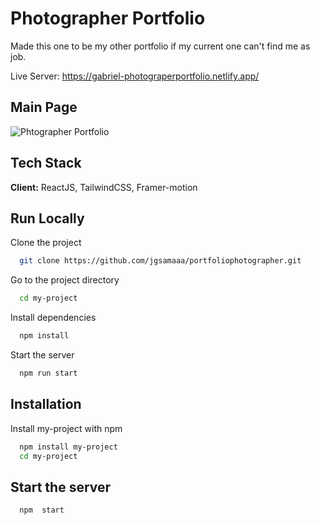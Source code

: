 # Photographer Portfolio

Made this one to be my other portfolio if my current one can't find me as job.

Live Server: https://gabriel-photograperportfolio.netlify.app/

## Main Page

![ Phtographer Portfolio ](https://i.ibb.co/SB6n9q9/alinalee.png)

## Tech Stack

**Client:** ReactJS, TailwindCSS, Framer-motion

## Run Locally

Clone the project

```bash
  git clone https://github.com/jgsamaaa/portfoliophotographer.git
```

Go to the project directory

```bash
  cd my-project
```

Install dependencies

```bash
  npm install
```

Start the server

```bash
  npm run start
```

## Installation

Install my-project with npm

```bash
  npm install my-project
  cd my-project
```

## Start the server

```bash
  npm  start
```
